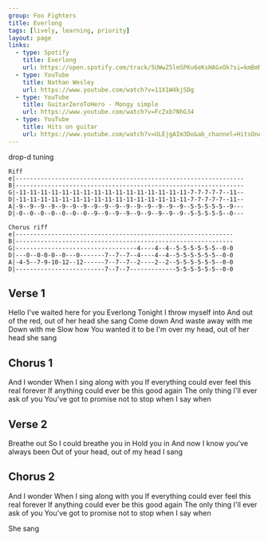 ```yaml
---
group: Foo Fighters
title: Everlong
tags: [lively, learning, priority]
layout: page
links:
  - type: Spotify
    title: Everlong
    url: https://open.spotify.com/track/5UWwZ5lm5PKu6eKsHAGxOk?si=kmBmM-AmTOCZ0S_MCSR3yA
  - type: YouTube
    title: Nathan Wesley
    url: https://www.youtube.com/watch?v=11X1W4kjSDg
  - type: YouTube
    title: GuitarZeroToHero - Mongy simple
    url: https://www.youtube.com/watch?v=FcZxb7NhG34
  - type: YouTube
    title: Hits on guitar
    url: https://www.youtube.com/watch?v=ULEjgAIm3Do&ab_channel=HitsOnAcousticGuitar
---
```


drop-d tuning

```chordpro
Riff
e|----------------------------------------------------------------
B|----------------------------------------------------------------
G|-11-11-11-11-11-11-11-11-11-11-11-11-11-11-11-11-7-7-7-7-7--11--
D|-11-11-11-11-11-11-11-11-11-11-11-11-11-11-11-11-7-7-7-7-7--11--
A|-9--9--9--9--9--9--9--9--9--9--9--9--9--9--9--9--5-5-5-5-5--9---
D|-0--0--0--0--0--0--0--9--9--9--9--9--9--9--9--9--5-5-5-5-5--0---

Chorus riff
e|-------------------------------------------------------------
B|-------------------------------------------------------------
G|----------------------------------4----4--4--5-5-5-5-5-5--0-0
D|---0--0-0-0--0---0-------7--7--7--4----4--4--5-5-5-5-5-5--0-0
A|-4-5--7-9-10-12--12------7--7--7--2----2--2--5-5-5-5-5-5--0-0
D|-------------------------7--7--7-------------5-5-5-5-5-5--0-0
```

## Verse 1

Hello    I've waited here for you     Everlong
Tonight  I throw myself into   And out of the red, out of her head she sang
Come down   And waste away with me    Down with me
Slow how    You wanted it to be  I'm over my head, out of her head she sang 

## Chorus 1

And I wonder
When I sing along with you
If everything could ever feel this real forever
If anything could ever be this good again
The only thing I'll ever ask of you
You've got to promise not to stop when I say when

## Verse 2

Breathe out   So I could breathe you in   Hold you in
And now   I know you've always been  Out of your head, out of my head I sang

## Chorus 2

And I wonder
When I sing along with you
If everything could ever feel this real forever
If anything could ever be this good again
The only thing I'll ever ask of you
You've got to promise not to stop when I say when

She sang
